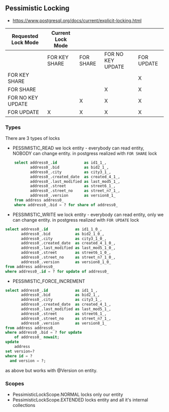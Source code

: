 ## Pessimistic Locking

- https://www.postgresql.org/docs/current/explicit-locking.html

| Requested Lock Mode | Current Lock Mode |           |                   |            |
|---------------------|-------------------|-----------|-------------------|------------|
|                     | FOR KEY SHARE     | FOR SHARE | FOR NO KEY UPDATE | FOR UPDATE |
| FOR KEY SHARE       |                   |           |                   | X          |
| FOR SHARE           |                   |           | X                 | X          |
| FOR NO KEY UPDATE   |                   | X         | X                 | X          |
| FOR UPDATE          | X                 | X         | X                 | X          |

### Types

There are 3 types of locks

- PESSIMISTIC_READ
  we lock entity - everybody can read entity, NOBODY can change entity.
  in postgress realized with `FOR SHARE` lock

```sql
    select address0_.id            as id1_1_,
           address0_.bid           as bid2_1_,
           address0_.city          as city3_1_,
           address0_.created_date  as created_4_1_,
           address0_.last_modified as last_mod5_1_,
           address0_.street        as street6_1_,
           address0_.street_no     as street_n7_1_,
           address0_.version       as version8_1_
    from address address0_
    where address0_.bid = ? for share of address0_
```

- PESSIMISTIC_WRITE
  we lock entity - everybody can read entity, only we can change entity.
  in postgress realized with `FOR UPDATE` lock

```sql
select address0_.id            as id1_1_0_,
       address0_.bid           as bid2_1_0_,
       address0_.city          as city3_1_0_,
       address0_.created_date  as created_4_1_0_,
       address0_.last_modified as last_mod5_1_0_,
       address0_.street        as street6_1_0_,
       address0_.street_no     as street_n7_1_0_,
       address0_.version       as version8_1_0_
from address address0_
where address0_.id = ? for update of address0_
```

- PESSIMISTIC_FORCE_INCREMENT

```sql
select address0_.id            as id1_1_,
       address0_.bid           as bid2_1_,
       address0_.city          as city3_1_,
       address0_.created_date  as created_4_1_,
       address0_.last_modified as last_mod5_1_,
       address0_.street        as street6_1_,
       address0_.street_no     as street_n7_1_,
       address0_.version       as version8_1_
from address address0_
where address0_.bid = ? for update
    of address0_ nowait;
update
    address
set version=?
where id = ?
  and version = ?;
```

as above but works with @Version on entity.

### Scopes

- PessimisticLockScope.NORMAL
  locks only our entity
- PessimisticLockScope.EXTENDED
  locks entity and all it's internal collections











